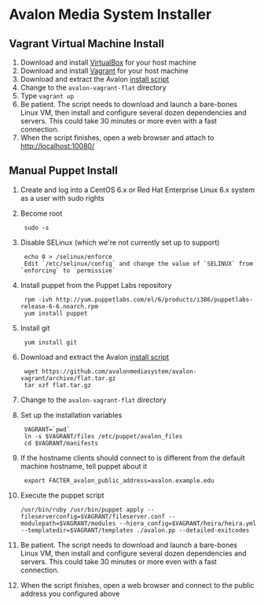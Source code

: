# Avalon Media System Installer

## Vagrant Virtual Machine Install

1. Download and install [VirtualBox](https://www.virtualbox.org/wiki/Downloads) for your host machine
2. Download and install [Vagrant](http://downloads.vagrantup.com/) for your host machine
3. Download and extract the Avalon [install script](https://github.com/avalonmediasystem/avalon-vagrant/archive/flat.tar.gz)
4. Change to the `avalon-vagrant-flat` directory
5. Type `vagrant up`
6. Be patient. The script needs to download and launch a bare-bones Linux VM, then install and configure several dozen dependencies and servers. This could take 30 minutes or more even with a fast connection.
7. When the script finishes, open a web browser and attach to [http://localhost:10080/](http://localhost:10080/)

## Manual Puppet Install

1. Create and log into a CentOS 6.x or Red Hat Enterprise Linux 6.x system as a user with sudo rights

2. Become root

		sudo -s

3. Disable SELinux (which we're not currently set up to support)

		echo 0 > /selinux/enforce
		Edit `/etc/selinux/config` and change the value of `SELINUX` from `enforcing` to `permissive`

4. Install puppet from the Puppet Labs repository

		rpm -ivh http://yum.puppetlabs.com/el/6/products/i386/puppetlabs-release-6-6.noarch.rpm
		yum install puppet

5. Install git

		yum install git

6. Download and extract the Avalon [install script](https://github.com/avalonmediasystem/avalon-vagrant/archive/flat.tar.gz)

		wget https://github.com/avalonmediasystem/avalon-vagrant/archive/flat.tar.gz
		tar xzf flat.tar.gz

7. Change to the `avalon-vagrant-flat` directory

8. Set up the installation variables

		VAGRANT=`pwd`
		ln -s $VAGRANT/files /etc/puppet/avalon_files
		cd $VAGRANT/manifests

9. If the hostname clients should connect to is different from the default machine hostname, tell puppet about it

		export FACTER_avalon_public_address=avalon.example.edu

10. Execute the puppet script

		/usr/bin/ruby /usr/bin/puppet apply --fileserverconfig=$VAGRANT/fileserver.conf --modulepath=$VAGRANT/modules --hiera_config=$VAGRANT/heira/heira.yml --templatedir=$VAGRANT/templates ./avalon.pp --detailed-exitcodes

11. Be patient. The script needs to download and launch a bare-bones Linux VM, then install and configure several dozen dependencies and servers. This could take 30 minutes or more even with a fast connection.

12. When the script finishes, open a web browser and connect to the public address you configured above
